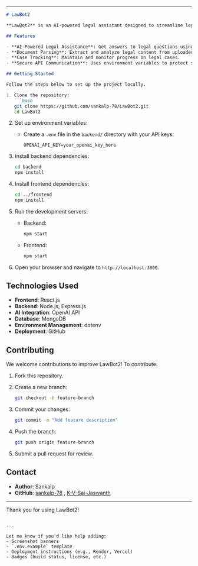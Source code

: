 
---

````markdown
# LawBot2

**LawBot2** is an AI-powered legal assistant designed to streamline legal research and support users with accurate, context-aware responses. This repository contains the full source code for both frontend and backend components.

## Features

- **AI-Powered Legal Assistance**: Get answers to legal questions using OpenAI's language model.
- **Document Parsing**: Extract and analyze legal content from uploaded documents.
- **Case Tracking**: Maintain and monitor progress on legal cases.
- **Secure API Communication**: Uses environment variables to protect sensitive credentials.

## Getting Started

Follow the steps below to set up the project locally.

1. Clone the repository:
   ```bash
   git clone https://github.com/sankalp-78/LawBot2.git
   cd LawBot2
````

2. Set up environment variables:

   * Create a `.env` file in the `backend/` directory with your API keys:

     ```
     OPENAI_API_KEY=your_openai_key_here
     ```

3. Install backend dependencies:

   ```bash
   cd backend
   npm install
   ```

4. Install frontend dependencies:

   ```bash
   cd ../frontend
   npm install
   ```

5. Run the development servers:

   * Backend:

     ```bash
     npm start
     ```
   * Frontend:

     ```bash
     npm start
     ```

6. Open your browser and navigate to `http://localhost:3000`.

## Technologies Used

* **Frontend**: React.js
* **Backend**: Node.js, Express.js
* **AI Integration**: OpenAI API
* **Database**: MongoDB
* **Environment Management**: dotenv
* **Deployment**: GitHub

## Contributing

We welcome contributions to improve LawBot2! To contribute:

1. Fork this repository.
2. Create a new branch:

   ```bash
   git checkout -b feature-branch
   ```
3. Commit your changes:

   ```bash
   git commit -m "Add feature description"
   ```
4. Push the branch:

   ```bash
   git push origin feature-branch
   ```
5. Submit a pull request for review.


## Contact

* **Author**: Sankalp
* **GitHub**: [sankalp-78](https://github.com/sankalp-78) , [K-V-Sai-Jaswanth](https://github.com/K-V-Sai-Jaswanth)

---

Thank you for using LawBot2!

```

---

Let me know if you'd like help adding:
- Screenshot banners
- `.env.example` template
- Deployment instructions (e.g., Render, Vercel)
- Badges (build status, license, etc.)
```
